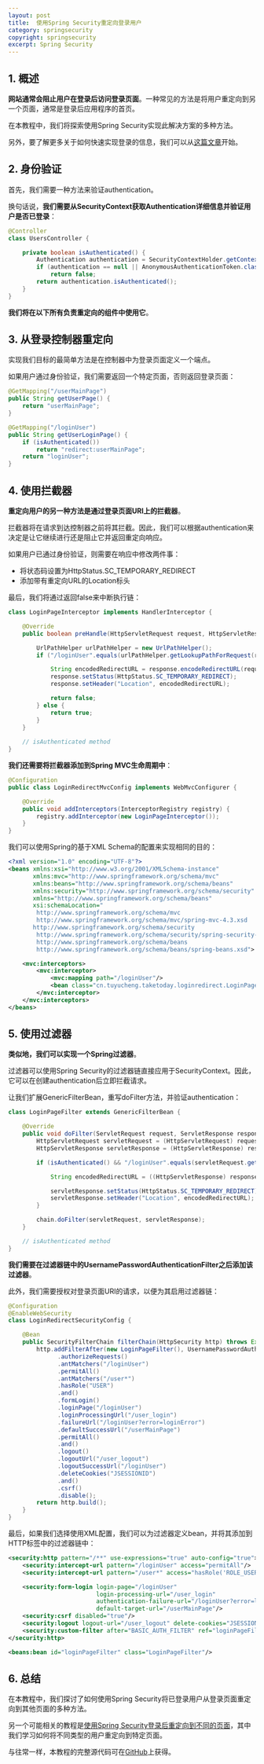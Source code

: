 ```yaml
---
layout: post
title:  使用Spring Security重定向登录用户
category: springsecurity
copyright: springsecurity
excerpt: Spring Security
---
```


## 1. 概述

**网站通常会阻止用户在登录后访问登录页面**。一种常见的方法是将用户重定向到另一个页面，通常是登录后应用程序的首页。

在本教程中，我们将探索使用Spring Security实现此解决方案的多种方法。

另外，要了解更多关于如何快速实现登录的信息，我们可以从[这篇文章](https://www.baeldung.com/spring-security-login)开始。

## 2. 身份验证

首先，我们需要一种方法来验证authentication。

换句话说，**我们需要从SecurityContext获取Authentication详细信息并验证用户是否已登录**：

```java
@Controller
class UsersController {

    private boolean isAuthenticated() {
        Authentication authentication = SecurityContextHolder.getContext().getAuthentication();
        if (authentication == null || AnonymousAuthenticationToken.class.isAssignableFrom(authentication.getClass()))
            return false;
        return authentication.isAuthenticated();
    }
}
```

**我们将在以下所有负责重定向的组件中使用它**。

## 3. 从登录控制器重定向

实现我们目标的最简单方法是在控制器中为登录页面定义一个端点。

如果用户通过身份验证，我们需要返回一个特定页面，否则返回登录页面：

```java
@GetMapping("/userMainPage")
public String getUserPage() {
    return "userMainPage";
}

@GetMapping("/loginUser")
public String getUserLoginPage() {
    if (isAuthenticated())
        return "redirect:userMainPage";
    return "loginUser";
}
```

## 4. 使用拦截器

**重定向用户的另一种方法是通过登录页面URI上的拦截器**。

拦截器将在请求到达控制器之前将其拦截。因此，我们可以根据authentication来决定是让它继续进行还是阻止它并返回重定向响应。

如果用户已通过身份验证，则需要在响应中修改两件事：

+ 将状态码设置为HttpStatus.SC_TEMPORARY_REDIRECT
+ 添加带有重定向URL的Location标头

最后，我们将通过返回false来中断执行链：

```java
class LoginPageInterceptor implements HandlerInterceptor {

    @Override
    public boolean preHandle(HttpServletRequest request, HttpServletResponse response, Object handler) {

        UrlPathHelper urlPathHelper = new UrlPathHelper();
        if ("/loginUser".equals(urlPathHelper.getLookupPathForRequest(request)) && isAuthenticated()) {

            String encodedRedirectURL = response.encodeRedirectURL(request.getContextPath() + "/userMainPage");
            response.setStatus(HttpStatus.SC_TEMPORARY_REDIRECT);
            response.setHeader("Location", encodedRedirectURL);

            return false;
        } else {
            return true;
        }
    }
    
    // isAuthenticated method 
}
```

**我们还需要将拦截器添加到Spring MVC生命周期中**：

```java
@Configuration
public class LoginRedirectMvcConfig implements WebMvcConfigurer {

    @Override
    public void addInterceptors(InterceptorRegistry registry) {
        registry.addInterceptor(new LoginPageInterceptor());
    }
}
```

我们可以使用Spring的基于XML Schema的配置来实现相同的目的：

```xml
<?xml version="1.0" encoding="UTF-8"?>
<beans xmlns:xsi="http://www.w3.org/2001/XMLSchema-instance"
       xmlns:mvc="http://www.springframework.org/schema/mvc"
       xmlns:beans="http://www.springframework.org/schema/beans"
       xmlns:security="http://www.springframework.org/schema/security"
       xmlns="http://www.springframework.org/schema/beans"
       xsi:schemaLocation="
        http://www.springframework.org/schema/mvc
        http://www.springframework.org/schema/mvc/spring-mvc-4.3.xsd
       http://www.springframework.org/schema/security
        http://www.springframework.org/schema/security/spring-security-5.2.xsd
		http://www.springframework.org/schema/beans
		http://www.springframework.org/schema/beans/spring-beans.xsd">

    <mvc:interceptors>
        <mvc:interceptor>
            <mvc:mapping path="/loginUser"/>
            <bean class="cn.tuyucheng.taketoday.loginredirect.LoginPageInterceptor"/>
        </mvc:interceptor>
    </mvc:interceptors>
</beans>
```

## 5. 使用过滤器

**类似地，我们可以实现一个Spring过滤器**。

过滤器可以使用Spring Security的过滤器链直接应用于SecurityContext。因此，它可以在创建authentication后立即拦截请求。

让我们扩展GenericFilterBean，重写doFilter方法，并验证authentication：

```java
class LoginPageFilter extends GenericFilterBean {

    @Override
    public void doFilter(ServletRequest request, ServletResponse response, FilterChain chain) throws IOException, ServletException {
        HttpServletRequest servletRequest = (HttpServletRequest) request;
        HttpServletResponse servletResponse = (HttpServletResponse) response;

        if (isAuthenticated() && "/loginUser".equals(servletRequest.getRequestURI())) {

            String encodedRedirectURL = ((HttpServletResponse) response).encodeRedirectURL(servletRequest.getContextPath() + "/userMainPage");

            servletResponse.setStatus(HttpStatus.SC_TEMPORARY_REDIRECT);
            servletResponse.setHeader("Location", encodedRedirectURL);
        }

        chain.doFilter(servletRequest, servletResponse);
    }

    // isAuthenticated method 
}
```

**我们需要在过滤器链中的UsernamePasswordAuthenticationFilter之后添加该过滤器**。

此外，我们需要授权对登录页面URI的请求，以便为其启用过滤器链：

```java
@Configuration
@EnableWebSecurity
class LoginRedirectSecurityConfig {

    @Bean
    public SecurityFilterChain filterChain(HttpSecurity http) throws Exception {
        http.addFilterAfter(new LoginPageFilter(), UsernamePasswordAuthenticationFilter.class)
              .authorizeRequests()
              .antMatchers("/loginUser")
              .permitAll()
              .antMatchers("/user*")
              .hasRole("USER")
              .and()
              .formLogin()
              .loginPage("/loginUser")
              .loginProcessingUrl("/user_login")
              .failureUrl("/loginUser?error=loginError")
              .defaultSuccessUrl("/userMainPage")
              .permitAll()
              .and()
              .logout()
              .logoutUrl("/user_logout")
              .logoutSuccessUrl("/loginUser")
              .deleteCookies("JSESSIONID")
              .and()
              .csrf()
              .disable();
        return http.build();
    }
}
```

最后，如果我们选择使用XML配置，我们可以为过滤器定义bean，并将其添加到HTTP标签中的过滤器链中：

```xml
<security:http pattern="/**" use-expressions="true" auto-config="true">
    <security:intercept-url pattern="/loginUser" access="permitAll"/>
    <security:intercept-url pattern="/user*" access="hasRole('ROLE_USER')"/>

    <security:form-login login-page="/loginUser"
                         login-processing-url="/user_login"
                         authentication-failure-url="/loginUser?error=loginError"
                         default-target-url="/userMainPage"/>
    <security:csrf disabled="true"/>
    <security:logout logout-url="/user_logout" delete-cookies="JSESSIONID" logout-success-url="/loginUser"/>
    <security:custom-filter after="BASIC_AUTH_FILTER" ref="loginPageFilter"/>
</security:http>

<beans:bean id="loginPageFilter" class="LoginPageFilter"/>
```

## 6. 总结

在本教程中，我们探讨了如何使用Spring Security将已登录用户从登录页面重定向到其他页面的多种方法。

另一个可能相关的教程是[使用Spring Security登录后重定向到不同的页面](https://www.baeldung.com/spring_redirect_after_login)，其中我们学习如何将不同类型的用户重定向到特定页面。

与往常一样，本教程的完整源代码可在[GitHub](https://github.com/tuyucheng7/taketoday-tutorial4j/tree/master/spring-security-modules)上获得。